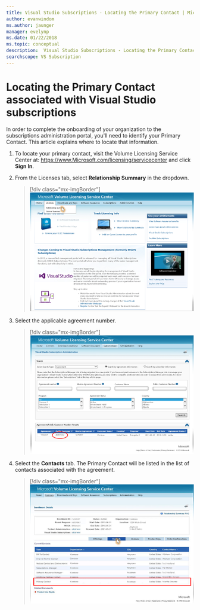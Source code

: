 ```yaml
---
title: Visual Studio Subscriptions - Locating the Primary Contact | Microsoft Docs
author: evanwindom
ms.author: jaunger
manager: evelynp
ms.date: 01/22/2018
ms.topic: conceptual
description:  Visual Studio Subscriptions - Locating the Primary Contact
searchscope: VS Subscription
---
```


# Locating the Primary Contact associated with Visual Studio subscriptions

In order to complete the onboarding of your organization to the subscriptions administration portal, you'll need to identify your Primary Contact.  This article explains where to locate that information.

1. To locate your primary contact, visit the Volume Licensing Service Center at: https://www.Microsoft.com/licensing/servicecenter and click **Sign In**.

2. From the Licenses tab, select **Relationship Summary** in the dropdown.
    > [!div class="mx-imgBorder"]
    > ![Choose relationship](_img/locate-primary-contact/vlsc-relationship.png)

3. Select the applicable agreement number.
    > [!div class="mx-imgBorder"]
    > ![Choose agreement](_img/locate-primary-contact/vlsc-agreement.png)

4. Select the **Contacts** tab.  The Primary Contact will be listed in the list of contacts associated with the agreement.
    > [!div class="mx-imgBorder"]
    > ![Choose contacts](_img/locate-primary-contact/vlsc-contacts.png)
